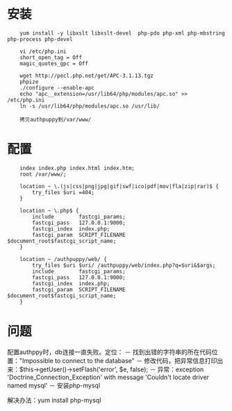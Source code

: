 # 安装
        yum install -y libxslt libxslt-devel  php-pdo php-xml php-mbstring php-process php-devel
        
        vi /etc/php.ini
        short_open_tag = Off
        magic_quotes_gpc = Off
        
        wget http://pecl.php.net/get/APC-3.1.13.tgz
        phpize
        ./configure --enable-apc
        echo "apc__extension=/usr/lib64/php/modules/apc.so" >> /etc/php.ini
        ln -s /usr/lib64/php/modules/apc.so /usr/lib/
        
        拷贝authpuppy到/var/www/


# 配置
        index index.php index.html index.htm;
        root /var/www/;
        
        location ~ \.(js|css|png|jpg|gif|swf|ico|pdf|mov|fla|zip|rar)$ {
            try_files $uri =404;
        }

        location ~ \.php$ {
            include        fastcgi_params;
            fastcgi_pass   127.0.0.1:9000;
            fastcgi_index  index.php;
            fastcgi_param  SCRIPT_FILENAME  $document_root$fastcgi_script_name;
        }
         
        location ~ /authpuppy/web/ {
            try_files $uri $uri/ /authpuppy/web/index.php?q=$uri&$args;
            include        fastcgi_params;
            fastcgi_pass   127.0.0.1:9000;
            fastcgi_index  index.php;
            fastcgi_param  SCRIPT_FILENAME  $document_root$fastcgi_script_name;
        }


# 问题

配置authppy时，db连接一直失败。定位：
－ 找到出错的字符串的所在代码位置："Impossible to connect to the database"
－ 修改代码，把异常信息打印出来：$this->getUser()->setFlash('error', $e, false);
－ 异常：exception 'Doctrine_Connection_Exception' with message 'Couldn't locate driver named mysql'
－ 安装php-mysql

解决办法：yum install php-mysql
